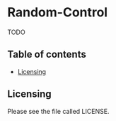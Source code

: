 Random-Control
==============

TODO

## Table of contents

- [Licensing](#licensing)

## Licensing

Please see the file called LICENSE.
